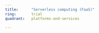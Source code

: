 ```yaml
---
title:      "Serverless computing (FaaS)"
ring:       trial
quadrant:   platforms-and-services

---
```


